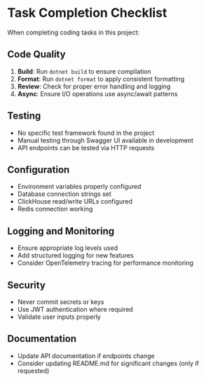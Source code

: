 # Task Completion Checklist

When completing coding tasks in this project:

## Code Quality
1. **Build**: Run `dotnet build` to ensure compilation
2. **Format**: Run `dotnet format` to apply consistent formatting
3. **Review**: Check for proper error handling and logging
4. **Async**: Ensure I/O operations use async/await patterns

## Testing
- No specific test framework found in the project
- Manual testing through Swagger UI available in development
- API endpoints can be tested via HTTP requests

## Configuration
- Environment variables properly configured
- Database connection strings set
- ClickHouse read/write URLs configured
- Redis connection working

## Logging and Monitoring
- Ensure appropriate log levels used
- Add structured logging for new features
- Consider OpenTelemetry tracing for performance monitoring

## Security
- Never commit secrets or keys
- Use JWT authentication where required
- Validate user inputs properly

## Documentation
- Update API documentation if endpoints change
- Consider updating README.md for significant changes (only if requested)